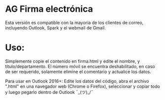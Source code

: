 # AG Firma electrónica
Esta versión es compatible con la mayoría de los clientes de correo, incluyendo Outlook, Spark y el webmail de Gmail.

# Uso:
Simplemente copie el contenido en firma.html y edite el nombre, y título/departamento. El número móvil se encuentra deshabilitado, en caso de ser requerido, solamente elimine el comentario y actualice los datos.

Para usar en Outlook 2016+: Edite los datos del código, abra el archivo ".html" en una navegador web (Chrome o Firefox), seleccionar y copiar todo y luego pegarlo dentro de Outlook ¯\_(ツ)_/¯ 

